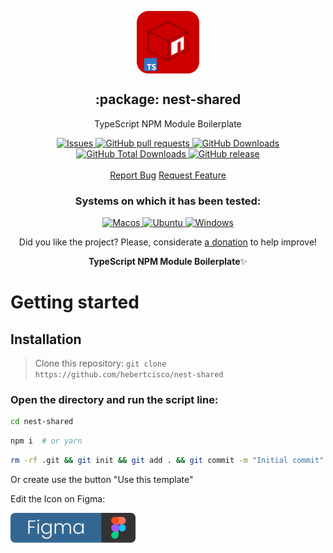 <p align="center">
 <img width="100px" src="https://raw.githubusercontent.com/hebertcisco/nest-shared/main/.github/images/favicon512x512-npm.png" align="center" alt=":package: nest-shared" />
 <h2 align="center">:package: nest-shared</h2>
 <p align="center">TypeScript NPM Module Boilerplate</p>
  <p align="center">
    <a href="https://github.com/hebertcisco/nest-shared/issues">
      <img alt="Issues" src="https://img.shields.io/github/issues/hebertcisco/nest-shared?style=flat&color=336791" />
    </a>
    <a href="https://github.com/hebertcisco/nest-shared/pulls">
      <img alt="GitHub pull requests" src="https://img.shields.io/github/issues-pr/hebertcisco/nest-shared?style=flat&color=336791" />
    </a>
     <a href="https://github.com/hebertcisco/nest-shared">
      <img alt="GitHub Downloads" src="https://img.shields.io/npm/dw/nest-shared?style=flat&color=336791" />
    </a>
    <a href="https://github.com/hebertcisco/nest-shared">
      <img alt="GitHub Total Downloads" src="https://img.shields.io/npm/dt/nest-shared?color=336791&label=Total%20downloads" />
    </a>
 <a href="https://github.com/hebertcisco/nest-shared">
      <img alt="GitHub release" src="https://img.shields.io/github/release/hebertcisco/nest-shared.svg?style=flat&color=336791" />
    </a>
    <br />
    <br />
  <a href="https://github.com/hebertcisco/nest-shared/issues/new/choose">Report Bug</a>
  <a href="https://github.com/hebertcisco/nest-shared/issues/new/choose">Request Feature</a>
  </p>
 <h3 align="center">Systems on which it has been tested:</h3>
 <p align="center">
   <a href="https://www.apple.com/br/macos/">
      <img alt="Macos" src="https://img.shields.io/badge/mac%20os-000000?style=for-the-badge&logo=apple&logoColor=white&style=flat" />
    </a>
    <a href="https://ubuntu.com/download">
      <img alt="Ubuntu" src="https://img.shields.io/badge/Ubuntu-E95420?style=for-the-badge&logo=ubuntu&logoColor=white&style=flat" />
    </a>
    <a href="https://www.microsoft.com/pt-br/windows/">
      <img alt="Windows" src="https://img.shields.io/badge/Windows-0078D6?style=for-the-badge&logo=windows&logoColor=white&style=flat" />
    </a>
  </p>
<p align="center">Did you like the project? Please, considerate <a href="https://www.buymeacoffee.com/hebertcisco">a donation</a> to help improve!</p>

<p align="center"><strong>TypeScript NPM Module Boilerplate</strong>✨</p>


# Getting started

## Installation

> Clone this repository: `git clone https://github.com/hebertcisco/nest-shared`

### Open the directory and run the script line:

```bash
cd nest-shared 
```
```bash
npm i  # or yarn
```
```bash
rm -rf .git && git init && git add . && git commit -m "Initial commit" #Optional
```
Or create use the button "Use this template"

Edit the Icon on Figma:

<a href="https://www.figma.com/file/vpevGX3j9tmtW8OyLQ9eUm/nest-shared-icon?node-id=0%3A1">
   <img alt="Figma Icon" src="https://raw.githubusercontent.com/hebertcisco/nest-shared/main/.github/images/figma-badge.png"/>
</a>

